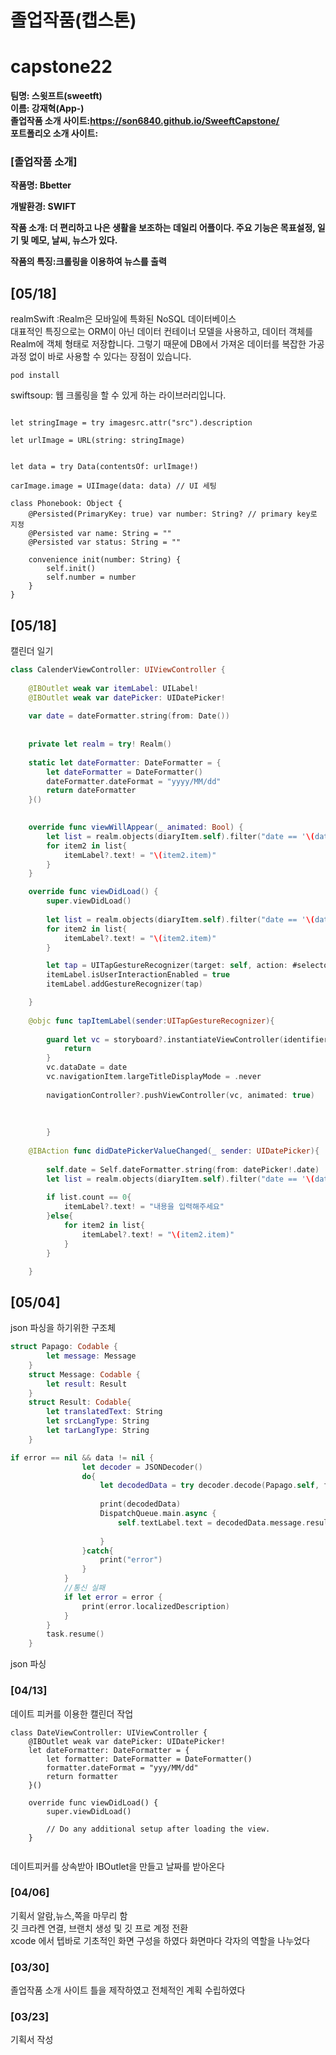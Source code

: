 # 졸업작품(캡스톤)

# capstone22

**팀명: 스윗프트(sweetft) <br>
이름: 강재혁(App-)** <br>
**졸업작품 소개 사이트:https://son6840.github.io/SweeftCapstone/** <br> 
**포트폴리오 소개 사이트:**

### [졸업작품 소개]

**작품명: Bbetter**

**개발환경: SWIFT** 

**작품 소개: 더 편리하고 나은 생활을 보조하는 데일리 어플이다. 주요 기능은 목표설정, 일기 및 메모, 날씨, 뉴스가 있다.** 

**작품의 특징:크롤링을 이용하여 뉴스를 출력**

## [05/18]
realmSwift :Realm은 모바일에 특화된 NoSQL 데이터베이스 <br>
대표적인 특징으로는 ORM이 아닌 데이터 컨테이너 모델을 사용하고, 데이터 객체를 Realm에 객체 형태로 저장합니다. 그렇기 때문에 DB에서 가져온 데이터를 복잡한 가공과정 없이 바로 사용할 수 있다는 장점이 있습니다. <br>

```pod 'RealmSwift', '~>10'
pod install
```

swiftsoup:  웹 크롤링을 할 수 있게 하는 라이브러리입니다.

```let imagesrc: Elements = try doc.select("div#carMainImgArea.img_group").select("div.main_img").select("img[src]")

let stringImage = try imagesrc.attr("src").description

let urlImage = URL(string: stringImage)


let data = try Data(contentsOf: urlImage!)

carImage.image = UIImage(data: data) // UI 세팅
```

```
class Phonebook: Object {
    @Persisted(PrimaryKey: true) var number: String? // primary key로 지정
    @Persisted var name: String = ""
    @Persisted var status: String = ""

    convenience init(number: String) {
        self.init()
        self.number = number
    }
}
```


## [05/18]
캘린더 일기 

```swift
class CalenderViewController: UIViewController {
    
    @IBOutlet weak var itemLabel: UILabel!
    @IBOutlet weak var datePicker: UIDatePicker!
    
    var date = dateFormatter.string(from: Date())
    
    
    private let realm = try! Realm()
 
    static let dateFormatter: DateFormatter = {
        let dateFormatter = DateFormatter()
        dateFormatter.dateFormat = "yyyy/MM/dd"
        return dateFormatter
    }()
    

    override func viewWillAppear(_ animated: Bool) {
        let list = realm.objects(diaryItem.self).filter("date == '\(date)'")
        for item2 in list{
            itemLabel?.text! = "\(item2.item)"
        }
    }

    override func viewDidLoad() {
        super.viewDidLoad()
        
        let list = realm.objects(diaryItem.self).filter("date == '\(date)'")
        for item2 in list{
            itemLabel?.text! = "\(item2.item)"
        }

        let tap = UITapGestureRecognizer(target: self, action: #selector(CalenderViewController.tapItemLabel))
        itemLabel.isUserInteractionEnabled = true
        itemLabel.addGestureRecognizer(tap)

    }
    
    @objc func tapItemLabel(sender:UITapGestureRecognizer){
        
        guard let vc = storyboard?.instantiateViewController(identifier: "view") as? CalenderViewViewController else{
            return
        }
        vc.dataDate = date
        vc.navigationItem.largeTitleDisplayMode = .never
      
        navigationController?.pushViewController(vc, animated: true)
        
     
        
        }
    
    @IBAction func didDatePickerValueChanged(_ sender: UIDatePicker){
       
        self.date = Self.dateFormatter.string(from: datePicker!.date)
        let list = realm.objects(diaryItem.self).filter("date == '\(date)'")
        
        if list.count == 0{
            itemLabel?.text! = "내용을 입력해주세요"
        }else{
            for item2 in list{
                itemLabel?.text! = "\(item2.item)"
            }
        }

    }
```

## [05/04]
json 파싱을 하기위한 구조체

```swift
struct Papago: Codable {
        let message: Message
    }
    struct Message: Codable {
        let result: Result
    }
    struct Result: Codable{
        let translatedText: String
        let srcLangType: String
        let tarLangType: String
    }
```

```swift
if error == nil && data != nil {
                let decoder = JSONDecoder()
                do{
                    let decodedData = try decoder.decode(Papago.self, from: data!)
                    
                    print(decodedData)
                    DispatchQueue.main.async {
                        self.textLabel.text = decodedData.message.result.translatedText
                        
                    }
                }catch{
                    print("error")
                }
            }
            //통신 실패
            if let error = error {
                print(error.localizedDescription)
            }
        }
        task.resume()
    }
```

json 파싱

### [04/13]
데이트 피커를 이용한 캘린더 작업
```
class DateViewController: UIViewController {
    @IBOutlet weak var datePicker: UIDatePicker!
    let dateFormatter: DateFormatter = {
        let formatter: DateFormatter = DateFormatter()
        formatter.dateFormat = "yyy/MM/dd"
        return formatter
    }()
    
    override func viewDidLoad() {
        super.viewDidLoad()

        // Do any additional setup after loading the view.
    }
    
```
데이트피커를 상속받아 IBOutlet을 만들고 날짜를 받아온다

### [04/06]
기획서 알람,뉴스,쪽을 마무리 함 <br>
깃 크라켄 연결, 브랜치 생성 및 깃 프로 계정 전환 <br>
xcode 에서 텝바로 기초적인 화면 구성을 하였다
화면마다 각자의 역할을 나누었다


### [03/30]

졸업작품 소개 사이트 틀을 제작하였고 전체적인 계획 수립하였다
### [03/23]

기획서 작성 


